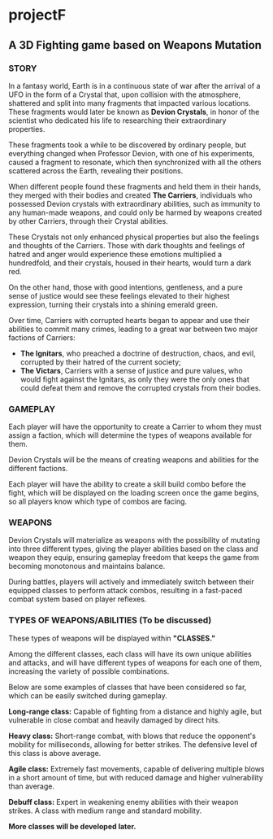 # projectF

## A 3D Fighting game based on Weapons Mutation

### STORY

In a fantasy world, Earth is in a continuous state of war after the arrival of a UFO in the form of a Crystal that, upon collision with the atmosphere, shattered and split into many fragments that impacted various locations. These fragments would later be known as **Devion Crystals**, in honor of the scientist who dedicated his life to researching their extraordinary properties.

These fragments took a while to be discovered by ordinary people, but everything changed when Professor Devion, with one of his experiments, caused a fragment to resonate, which then synchronized with all the others scattered across the Earth, revealing their positions.

When different people found these fragments and held them in their hands, they merged with their bodies and created **The Carriers**, individuals who possessed Devion crystals with extraordinary abilities, such as immunity to any human-made weapons, and could only be harmed by weapons created by other Carriers, through their Crystal abilities.

These Crystals not only enhanced physical properties but also the feelings and thoughts of the Carriers. Those with dark thoughts and feelings of hatred and anger would experience these emotions multiplied a hundredfold, and their crystals, housed in their hearts, would turn a dark red.

On the other hand, those with good intentions, gentleness, and a pure sense of justice would see these feelings elevated to their highest expression, turning their crystals into a shining emerald green.

Over time, Carriers with corrupted hearts began to appear and use their abilities to commit many crimes, leading to a great war between two major factions of Carriers:

- **The Ignitars**, who preached a doctrine of destruction, chaos, and evil, corrupted by their hatred of the current society;
- **The Victars**, Carriers with a sense of justice and pure values, who would fight against the Ignitars, as only they were the only ones that could defeat them and remove the corrupted crystals from their bodies.

### GAMEPLAY

Each player will have the opportunity to create a Carrier to whom they must assign a faction, which will determine the types of weapons available for them.

Devion Crystals will be the means of creating weapons and abilities for the different factions.

Each player will have the ability to create a skill build combo before the fight, which will be displayed on the loading screen once the game begins, so all players know which type of combos are facing.

### WEAPONS

Devion Crystals will materialize as weapons with the possibility of mutating into three different types, giving the player abilities based on the class and weapon they equip, ensuring gameplay freedom that keeps the game from becoming monotonous and maintains balance.

During battles, players will actively and immediately switch between their equipped classes to perform attack combos, resulting in a fast-paced combat system based on player reflexes.

### TYPES OF WEAPONS/ABILITIES (To be discussed)

These types of weapons will be displayed within **"CLASSES."**

Among the different classes, each class will have its own unique abilities and attacks, and will have different types of weapons for each one of them, increasing the variety of possible combinations. 

Below are some examples of classes that have been considered so far, which can be easily switched during gameplay.

**Long-range class:** Capable of fighting from a distance and highly agile, but vulnerable in close combat and heavily damaged by direct hits.

**Heavy class:** Short-range combat, with blows that reduce the opponent's mobility for milliseconds, allowing for better strikes. The defensive level of this class is above average.

**Agile class:** Extremely fast movements, capable of delivering multiple blows in a short amount of time, but with reduced damage and higher vulnerability than average.

**Debuff class:** Expert in weakening enemy abilities with their weapon strikes. A class with medium range and standard mobility.


**More classes will be developed later.**
